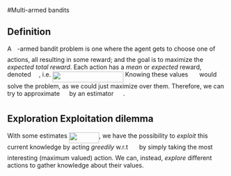 #Multi-armed bandits

## Definition
A <img src="/theory/tex/63bb9849783d01d91403bc9a5fea12a2.svg?invert_in_darkmode&sanitize=true" align=middle width=9.075367949999992pt height=22.831056599999986pt/>-armed bandit problem is one where the agent gets to choose one of <img src="/theory/tex/63bb9849783d01d91403bc9a5fea12a2.svg?invert_in_darkmode&sanitize=true" align=middle width=9.075367949999992pt height=22.831056599999986pt/> actions, all resulting in some reward; and the goal is to maximize the *expected total reward*.
Each action has a *mean* or *expected* reward, denoted <img src="/theory/tex/11cf084e7fd83c09088280b2d91d5497.svg?invert_in_darkmode&sanitize=true" align=middle width=14.07350669999999pt height=14.15524440000002pt/>, i.e. <img src="/theory/tex/77cc33cd82f876e437a4ed1231728cad.svg?invert_in_darkmode&sanitize=true" align=middle width=162.87133004999998pt height=24.65753399999998pt/>
Knowing these values <img src="/theory/tex/77ad9f02dbf52502a817cb81fb049df7.svg?invert_in_darkmode&sanitize=true" align=middle width=17.82160214999999pt height=22.831056599999986pt/> would solve the problem, as we could just maximize over them. Therefore, we can try to approximate <img src="/theory/tex/11cf084e7fd83c09088280b2d91d5497.svg?invert_in_darkmode&sanitize=true" align=middle width=14.07350669999999pt height=14.15524440000002pt/> by an estimator <img src="/theory/tex/025b11cd28d6c936d3062a554bbaf0b5.svg?invert_in_darkmode&sanitize=true" align=middle width=17.96121689999999pt height=22.465723500000017pt/>.

## Exploration Exploitation dilemma
With some estimates <img src="/theory/tex/9ee5fc9fca722cbd0f762e76db8201c7.svg?invert_in_darkmode&sanitize=true" align=middle width=69.03791069999998pt height=24.65753399999998pt/>, we have the possibility to *exploit* this current knowledge by acting *greedily* w.r.t <img src="/theory/tex/025b11cd28d6c936d3062a554bbaf0b5.svg?invert_in_darkmode&sanitize=true" align=middle width=17.96121689999999pt height=22.465723500000017pt/> by simply taking the most interesting (maximum valued) action.
We can, instead, *explore* different actions to gather knowledge about their values.
